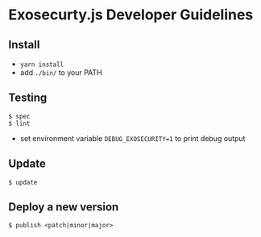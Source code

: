 # Exosecurty.js Developer Guidelines

## Install

* `yarn install`
* add `./bin/` to your PATH


## Testing

```
$ spec
$ lint
```

- set environment variable `DEBUG_EXOSECURITY=1` to print debug output

## Update

```
$ update
```


## Deploy a new version

```
$ publish <patch|minor|major>
```
